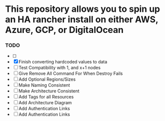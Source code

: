 # This repository allows you to spin up an HA rancher install on either AWS, Azure, GCP, or DigitalOcean

### TODO

- [ ]
- [X] Finish converting hardcoded values to data
- [ ] Test Compatibility with 1, and x+1 nodes
- [ ] Give Remove All Command For When Destroy Fails
- [ ] Add Optional Regions/Sizes
- [ ] Make Naming Consistent
- [ ] Make Architecture Consistent
- [ ] Add Tags for all Resources
- [ ] Add Architecture Diagram
- [ ] Add Authentication Links
- [ ] Add Authentication Links

